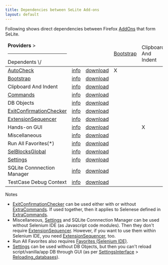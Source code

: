 ```yaml
---
title: Dependencies between SeLite Add-ons
layout: default
---
```


Following shows direct dependencies between Firefox [AddOns](AddOns) that form SeLite.

<!-- Keep the following table sorted alphabetically.-->
<table><thead>
<tr><td><strong>Providers</strong> &gt;<hr/>Dependents \/</td><td>&#160;</td><td>&#160;</td><td> <a href="BootstrapLoader">Bootstrap</a></td><td> Clipboard And Indent</td><td><a href="ExtraCommands">Commands</a></td><td>DB Objects</td><td><a href="ExtensionSequencer">ExtensionSequencer</a></td><td>Miscellaneous</td><td><a href="SelBlocksGlobal">SelBlocksGlobal</a></td><td><a href="Settings">Settings</a></td><td>SQLite<br/>Connection<br/>Manager</td><td>TestCase<br>Debug<br>Context</td></tr>
</thead>
<tbody>
<tr><td> <a href="AutoCheck">AutoCheck</a> </td><td> <a href='https://addons.mozilla.org/en-US/firefox/addon/selite-auto-check/'>info</a> </td><td> <a href='https://addons.mozilla.org/en-US/firefox/addon/selite-auto-check/versions/'>download</a>                        </td><td>  X        </td><td>            </td><td>            </td><td>            </td><td> X                      </td><td> X             </td><td>                  </td><td> X               </td><td>                                 </td><td> X                             </td></tr>
<tr><td> <a href="BootstrapLoader">Bootstrap</a> </td><td> <a href='https://addons.mozilla.org/en-US/firefox/addon/selite-bootstrap/'>info</a> </td><td> <a href='https://addons.mozilla.org/en-US/firefox/addon/SeLite-Bootstrap/versions/'>download</a>                      </td><td>           </td><td>            </td><td>            </td><td>            </td><td> X                      </td><td> X             </td><td>  X               </td><td> X               </td><td>                                 </td><td>                               </td></tr>
<tr><td> Clipboard And Indent     </td><td> <a href='https://addons.mozilla.org/en-US/firefox/addon/selite-clipboard-and-indent/'>info</a> </td><td> <a href='https://addons.mozilla.org/en-US/firefox/addon/selite-clipboard-and-indent/versions'>download</a> </td><td>           </td><td>            </td><td>            </td><td>            </td><td> X                      </td><td>               </td><td>                  </td><td>                 </td><td>                                 </td><td>                               </td></tr>
<tr><td> <a href='ExtraCommands'>Commands</a> </td><td> <a href='https://addons.mozilla.org/en-US/firefox/addon/selite-commands/'>info</a> </td><td> <a href='https://addons.mozilla.org/en-US/firefox/addon/selite-commands/versions/'>download</a>                       </td><td>           </td><td>            </td><td>            </td><td>            </td><td> X                      </td><td> X             </td><td>                  </td><td> X               </td><td>                                 </td><td>                               </td></tr>
<tr><td> DB Objects </td><td> <a href='https://addons.mozilla.org/en-US/firefox/addon/selite-db-objects/'>info</a> </td><td> <a href='https://addons.mozilla.org/en-US/firefox/addon/selite-db-objects/versions/'>download</a>                       </td><td>            </td><td>           </td><td> X          </td><td>            </td><td> X                      </td><td> X             </td><td>                  </td><td>                 </td><td>    X                            </td><td>                               </td></tr>
<tr><td> <a href="ExitConfirmationChecker">ExitConfirmationChecker</a> </td><td> <a href='https://addons.mozilla.org/en-US/firefox/addon/selite-exit-confirmation-check/'>info</a> </td><td> <a href='https://addons.mozilla.org/en-US/firefox/addon/selite-exit-confirmation-check/versions'>download</a>          </td><td>            </td><td>           </td><td> X(*)     </td><td>            </td><td> X                      </td><td>               </td><td>                  </td><td> X               </td><td>                                 </td><td>     X                         </td></tr>
<tr><td> <a href="ExtensionSequencer">ExtensionSequencer</a> </td><td> <a href='https://addons.mozilla.org/en-US/firefox/addon/selite-extension-sequencer/'>info</a> </td><td> <a href='https://addons.mozilla.org/en-US/firefox/addon/selite-extension-sequencer/versions/'>download</a>               </td><td>            </td><td>           </td><td>            </td><td>            </td><td>                        </td><td>               </td><td>                  </td><td>                 </td><td>                                 </td><td>                               </td></tr>
<tr><td> Hands-on GUI       </td><td> <a href='https://addons.mozilla.org/en-US/firefox/addon/selite-hands-on-gui/'>info</a>         </td><td> <a href='https://addons.mozilla.org/en-US/firefox/addon/selite-hands-on-gui/versions/'>download</a>                           </td><td>           </td><td> X         </td><td>            </td><td>            </td><td> X                      </td><td> X             </td><td>                  </td><td>                 </td><td>                                 </td><td>                               </td></tr>
<tr><td> Miscellaneous </td><td> <a href='https://addons.mozilla.org/en-US/firefox/addon/selite-miscellaneous/'>info</a> </td><td> <a href='https://addons.mozilla.org/en-US/firefox/addon/selite-miscellaneous/versions/'>download</a>                    </td><td>            </td><td>           </td><td>            </td><td>            </td><td> X(*)                 </td><td>               </td><td>                  </td><td>                 </td><td>                                 </td><td>                               </td></tr>
<tr><td> Run All Favorites(*) </td><td> <a href='https://addons.mozilla.org/en-US/firefox/addon/selite-run-all-favorites/'>info</a> </td><td> <a href='https://addons.mozilla.org/en-US/firefox/addon/selite-run-all-favorites/versions/'>download</a>           </td><td>            </td><td>           </td><td>            </td><td>            </td><td> X                      </td><td>               </td><td>                  </td><td>                 </td><td>                                 </td><td>                               </td></tr>
<tr><td> <a href="SelBlocksGlobal">SelBlocksGlobal</a> </td><td> <a href='https://addons.mozilla.org/en-US/firefox/addon/selite-selblocks-global/'>info</a> </td><td> <a href='https://addons.mozilla.org/en-US/firefox/addon/SeLite-SelBlocks-Global/versions/'>download</a>                  </td><td>            </td><td>           </td><td>            </td><td>            </td><td> X                      </td><td> X             </td><td>                  </td><td>                 </td><td>                                 </td><td>     X                         </td></tr>
<tr><td> <a href='Settings'>Settings</a> </td><td> <a href='https://addons.mozilla.org/en-US/firefox/addon/selite-settings/'>info</a> </td><td> <a href='https://addons.mozilla.org/en-US/firefox/addon/selite-settings/versions/'>download</a>                      </td><td>           </td><td>            </td><td>            </td><td> X(*)     </td><td> X(*)                 </td><td> X             </td><td>                  </td><td>                 </td><td>                                 </td><td>                               </td></tr>
<tr><td> SQLite Connnection Manager </td><td> <a href='https://addons.mozilla.org/en-US/firefox/addon/selite-sqlite-connection-mg/'>info</a> </td><td> <a href='https://addons.mozilla.org/en-US/firefox/addon/SeLite-SQLite-Connection-Mg/versions/'>download</a>       </td><td>            </td><td>           </td><td>            </td><td>            </td><td> X(*)                 </td><td>               </td><td>                  </td><td>                 </td><td>                                 </td><td>                               </td></tr>
<tr><td> TestCase Debug Context </td><td> <a href='https://addons.mozilla.org/en-US/firefox/addon/selite-testcase-debug-conte/'>info</a> </td><td> <a href='https://addons.mozilla.org/en-US/firefox/addon/SeLite-TestCase-Debug-Conte/versions/'>download</a>          </td><td>           </td><td>            </td><td>            </td><td>            </td><td> X                      </td><td>               </td><td>                  </td><td>                 </td><td>                                 </td><td>                               </td></tr>
</tbody></table>

Notes

* [ExitConfirmationChecker](ExitConfirmationChecker) can be used either with or without [ExtraCommands](ExtraCommands). If used together, then it applies to Selenese defined in [ExtraCommands](ExtraCommands).
* Miscellaneous, [Settings](Settings) and SQLite Connnection Manager can be used without Selenium IDE (as Javascript code modules). Then they don't require [ExtensionSequencer](ExtensionSequencer). However, if you want to use them within Selenium IDE, you need [ExtensionSequencer](ExtensionSequencer), too.
* Run All Favorites also requires [Favorites (Selenium IDE)](https://addons.mozilla.org/en-US/firefox/addon/favorites-selenium-ide/).
* [Settings](Settings) can be used without DB Objects, but then you can't reload script/vanilla/app DB through GUI (as per [SettingsInterface](SettingsInterface) > [Reloading_databases](SettingsInterface#reloading-databases)).
